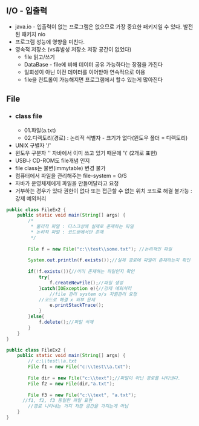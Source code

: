 
## I/O - 입출력
* java.io - 입출력이 없는 프로그램은 없으므로 가장 중요한 패키지일 수 있다. 발전된 패키지 nio
* 프로그램 성능에 영향을 미친다.
* 영속적 저장소 (vs휴발성 저장소 저장 공간이 없었다)
    * file 읽고/쓰기
    * DataBase - file에 비해 데이터 공유 가능하다는 장점을 가진다
    * 일회성이 아닌 이전 데이터를 이어받아 연속적으로 이용
    * file을 컨트롤이 가능해지면 프로그램에서 할수 있는게 많아진다
## File
* ### class file
    * 01.파일(a.txt)
    * 02.디렉토리(경로) : 논리적 식별자 - 크기가 없다(윈도우 폴더 = 디렉토리)
* UNIX 구별자 '/' 
* 윈도우 구분자 '\' 자바에서 이미 쓰고 있기 때문에 '\\' (2개로 표현)
* USB나 CD-ROM도 file개념 인지
* file class는 불변(immytable) 변경 불가
* 컴퓨터에서 파일을 관리해주는 file-system = O/S
* 자바가 운영체제에게 파일을 만들어달라고 요청 
* 거부하는 경우가 있다 권한이 없다 또는 접근할 수 없는 위치 코드로 해결 불가능 : 강제 예외처리
```java
public class FileEx2 {
	public static void main(String[] args) {
		/*
		 * 물리적 파일 : 디스크상에 실제로 존재하는 파일
		 * 논리적 파일 : 코드상에서만 존재
		 */
		
		File f = new File("c:\\test\\some.txt"); //논리적인 파일
		
		System.out.println(f.exists());//실제 경로에 파일이 존재하는지 확인
		
		if(!f.exists()){//이미 존재하는 파일인지 확인
			try{
				f.createNewFile();//파일 생성
			}catch(IOException e){//강제 예외처리
				//file 관리 system o/s 자원관리 요청
            //코드로 해결 x 외부 문제
				e.printStackTrace();
			}
		}else{
			f.delete();//파일 삭제
		}
	}
}

public class FileEx2 {
	public static void main(String[] args) {
		// c:\\test\\a.txt
		File f1 = new File("c:\\test\\a.txt");
      
		File dir = new File("c:\\text");//파일이 아닌 경로를 나타낸다.
		File f2 = new File(dir,"a.txt");
		
		File f3 = new File("c:\\text", "a.txt");
      //f1, f2, f3 동일한 파일 표현
		//경로 나타내는 거지 저장 공간을 가지는게 아님
	}
}
```
